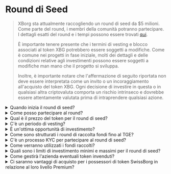 # Round di Seed

> XBorg sta attualmente raccogliendo un round di seed da $5 milioni. Come parte del round, i membri della comunità potranno partecipare. I dettagli esatti del round e i tempi possono essere trovati [qui](https://www.xborg.com/seed-round).&#x20;
>
> È importante tenere presente che i termini di vesting e blocco associati al token XBG potrebbero essere soggetti a modifiche. Come è comune nei progetti in fase iniziale, molti dei dettagli e delle condizioni relative agli investimenti possono essere soggetti a modifiche man mano che il progetto si sviluppa.
>
> Inoltre, è importante notare che l'affermazione di seguito riportata non deve essere interpretata come un invito o un incoraggiamento all'acquisto del token XBG. Ogni decisione di investire in questa o in qualsiasi altra criptovaluta comporta un rischio intrinseco e dovrebbe essere attentamente valutata prima di intraprendere qualsiasi azione.

<details>

<summary>Quando inizia il round di seed? </summary>

Il round di seed è iniziato il 16 maggio 2023 con il vault Prometheus ospitato su [launchpad di XBorg](https://launchpad.xborg.com/project/xborg).

Per quanto riguarda i vault SwissBorg, il primo vault pubblico aprirà il 23 maggio 2023 alle 14:00 CET, seguito da altri tre vault. Le date esatte e le dimensioni dei vault possono essere trovate sul [nostro sito web](https://www.xborg.com/how-to-invest).

</details>

<details>

<summary>Come posso partecipare al round? </summary>

Per partecipare al round, puoi acquistare un NFT Prometheus [qui](https://opensea.io/collection/xborg-prometheus) e partecipare al nostro [launchpad](https://launchpad.xborg.com/). In alternativa, puoi scaricare l'app SwissBorg per accedere alle opportunità di investimento. Tuttavia, va notato che solo i possessori di Prometheus sono garantiti un'allocazione e il livello attuale di interesse per il round supera i $4,5 milioni. Di conseguenza, potremmo non essere in grado di garantire allocazioni tramite l'app SwissBorg. I dettagli esatti possono essere trovati [qui](https://www.xborg.com/how-to-invest).&#x20;



</details>

<details>

<summary>Qual è il prezzo del token per il round di seed? </summary>

* VC, BA e Prometheus: $0,045
* SwissBorg Series A, Genesis e Generation: $0,05
* Pubblico: $0,055

</details>

<details>

<summary>C'è un periodo di vesting? </summary>

Per i partecipanti al round strategico e di seed, il tuo investimento ha un periodo di blocco di 3 mesi, seguito da un programma di vesting di 18 mesi dopo il TGE. Inoltre, il 10% dei token XBG acquistati sarà immediatamente disponibile al momento del TGE. Si prega di tenere presente che questi termini sono soggetti a modifiche mentre ci adattiamo per soddisfare i requisiti degli scambi di criptovalute.

</details>

<details>

<summary>È un'ottima opportunità di investimento? </summary>

Sebbene sia il prezzo più basso a cui qualcuno può acquistare i token XBG, è importante notare che non possiamo garantire un rendimento positivo dell'investimento. Infatti, nessun investimento può garantire un esito positivo.

</details>

<details>

<summary>Come sono strutturati i round di raccolta fondi fino al TGE? </summary>

* **Round strategico:** $1 milione raccolti a $0,025 / token XBG.
* **Round di seed:** $5 milioni raccolti a $0,045-0,055 / token XBG.&#x20;
* **Round pubblico:** Come da LBP.&#x20;

</details>

<details>

<summary>C'è un processo KYC per partecipare al round di seed? </summary>

Sì, sia il round di seed che quello pubblico saranno soggetti a una procedura KYC. Sul launchpad di XBorg, la procedura KYC avviene qui: [https://launchpad.xborg.com/kyc](https://launchpad.xborg.com/kyc)

</details>

<details>

<summary>Come verranno utilizzati i fondi raccolti? </summary>

Stiamo raccogliendo un round di seed da $5 milioni. I fondi raccolti saranno allocati come segue e saranno spesi nel corso di 3 anni.

* **Sviluppi tecnici:** il 60% ($3'000'000) dei fondi sarà destinato a sviluppi tecnici e costi infrastrutturali. Questo rappresenta il costo di 10 ingegneri a tempo pieno per tre anni con uno stipendio medio di mercato di $7'000 al mese.
* **Marketing:** il 20% ($1'000'000) dei fondi sarà destinato a spese di marketing, campagne di influencer, PR, opportunità di sponsorizzazione ed eventi.
* **Liquidità e quotazioni in borsa:** il 10% ($500'000) dei fondi sarà destinato ai pagamenti per le quotazioni in borsa e alla fornitura di liquidità.
* **Costi operativi:** il 10% ($500'000) dei fondi sarà destinato all'affitto dell'ufficio, alle spese legali e alle sottoscrizioni software.

Il tesoro attuale copre i costi non tecnici delle risorse umane.

</details>

<details>

<summary>Quali sono i limiti di investimento minimi e massimi per il round di seed?</summary>

Se sei un possessore di Prometheus, la soglia di investimento minima è fissata a $100, mentre il limite massimo è di $3.000 per NFT. Per gli utenti di SwissBorg, i limiti di investimento sono basati su livelli e variano di conseguenza. Si prega di fare riferimento alla nostra struttura dettagliata dei livelli sul [nostro sito web](https://www.xborg.com/how-to-invest).

</details>

<details>

<summary>Come gestirà l'azienda eventuali token invenduti?</summary>

Nel caso di token invenduti, potrebbero essere conservati nel tesoro e successivamente venduti OTC a grandi investitori.

</details>

<details>

<summary>Ci saranno vantaggi di acquisto per i possessori di token SwissBorg in relazione al loro livello Premium?</summary>

Gli investitori della Serie A e i possessori di Genesis/Generation Premium potranno acquistare token XBG durante il round di seed, sebbene ad una valutazione più alta rispetto ai possessori di Prometheus.

</details>

&#x20;